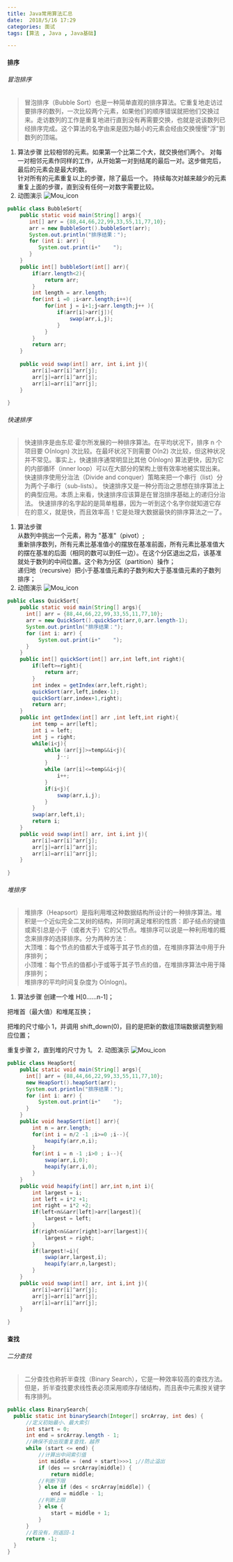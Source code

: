 ```yaml
---
title: Java常用算法汇总
date:  2018/5/16 17:29
categories: 面试
tags: [算法 , Java , Java基础]

---
```

<!-- 展示图片 -->

#### 排序
###### 冒泡排序
>冒泡排序（Bubble Sort）也是一种简单直观的排序算法。它重复地走访过要排序的数列，一次比较两个元素，如果他们的顺序错误就把他们交换过来。走访数列的工作是重复地进行直到没有再需要交换，也就是说该数列已经排序完成。这个算法的名字由来是因为越小的元素会经由交换慢慢"浮"到数列的顶端。

1. 算法步骤
比较相邻的元素。如果第一个比第二个大，就交换他们两个。
对每一对相邻元素作同样的工作，从开始第一对到结尾的最后一对。这步做完后，最后的元素会是最大的数。    
针对所有的元素重复以上的步骤，除了最后一个。
持续每次对越来越少的元素重复上面的步骤，直到没有任何一对数字需要比较。
2. 动图演示
![Mou_icon](http://blog.lutao1726.top/bubbleSort.gif)

```java
public class BubbleSort{
    public static void main(String[] args){
       int[] arr = {88,44,66,22,99,33,55,11,77,10};
       arr = new BubbleSort().bubbleSort(arr);
       System.out.println("排序结果：");
       for (int i: arr) {
          System.out.print(i+"    ");
       }
    }
    public int[] bubbleSort(int[] arr){
        if(arr.length<2){
            return arr;
        }
        int length = arr.length;
        for(int i =0 ;i<arr.length;i++){
            for(int j = i+1;j<arr.length;j++ ){
                if(arr[i]>arr[j]){
                    swap(arr,i,j);
                }
            }
        }
        return arr;
    }
   
    public void swap(int[] arr, int i,int j){
        arr[i]=arr[i]^arr[j];
        arr[j]=arr[i]^arr[j];
        arr[i]=arr[i]^arr[j];
    }
    
}
```
###### 快速排序
>快速排序是由东尼·霍尔所发展的一种排序算法。在平均状况下，排序 n 个项目要 Ο(nlogn) 次比较。在最坏状况下则需要 Ο(n2) 次比较，但这种状况并不常见。事实上，快速排序通常明显比其他 Ο(nlogn) 算法更快，因为它的内部循环（inner loop）可以在大部分的架构上很有效率地被实现出来。  
 快速排序使用分治法（Divide and conquer）策略来把一个串行（list）分为两个子串行（sub-lists）。
 快速排序又是一种分而治之思想在排序算法上的典型应用。本质上来看，快速排序应该算是在冒泡排序基础上的递归分治法。
 快速排序的名字起的是简单粗暴，因为一听到这个名字你就知道它存在的意义，就是快，而且效率高！它是处理大数据最快的排序算法之一了。

1. 算法步骤     
从数列中挑出一个元素，称为 "基准"（pivot）;              
重新排序数列，所有元素比基准值小的摆放在基准前面，所有元素比基准值大的摆在基准的后面（相同的数可以到任一边）。在这个分区退出之后，该基准就处于数列的中间位置。这个称为分区（partition）操作；         
递归地（recursive）把小于基准值元素的子数列和大于基准值元素的子数列排序；       
2. 动图演示
![Mou_icon](http://blog.lutao1726.top/quickSort.gif)

```java
public class QuickSort{
    public static void main(String[] args){
      int[] arr = {88,44,66,22,99,33,55,11,77,10};
      arr = new QuickSort().quickSort(arr,0,arr.length-1);
      System.out.println("排序结果：");
      for (int i: arr) {
          System.out.print(i+"    ");
      }
    }
    public int[] quickSort(int[] arr,int left,int right){
        if(left>=right){
            return arr;
        }
        int index = getIndex(arr,left,right);
        quickSort(arr,left,index-1);
        quickSort(arr,index+1,right);
        return arr;
    }
    public int getIndex(int[] arr ,int left,int right){
        int temp = arr[left];
        int i = left;
        int j = right;
        while(i<j){
            while (arr[j]>=temp&&i<j){
                j--;
            }
            while (arr[i]<=temp&&i<j){
                i++;
            }
            if(i<j){
                swap(arr,i,j);
            }
        }
        swap(arr,left,i);
        return i;
    }
    public void swap(int[] arr, int i,int j){
        arr[i]=arr[i]^arr[j];
        arr[j]=arr[i]^arr[j];
        arr[i]=arr[i]^arr[j];
    }
    
}
```

###### 堆排序
>堆排序（Heapsort）是指利用堆这种数据结构所设计的一种排序算法。堆积是一个近似完全二叉树的结构，并同时满足堆积的性质：即子结点的键值或索引总是小于（或者大于）它的父节点。堆排序可以说是一种利用堆的概念来排序的选择排序。分为两种方法：    
 大顶堆：每个节点的值都大于或等于其子节点的值，在堆排序算法中用于升序排列；  
 小顶堆：每个节点的值都小于或等于其子节点的值，在堆排序算法中用于降序排列；  
 堆排序的平均时间复杂度为 Ο(nlogn)。

1. 算法步骤
创建一个堆 H[0……n-1]；

把堆首（最大值）和堆尾互换；

把堆的尺寸缩小 1，并调用 shift_down(0)，目的是把新的数组顶端数据调整到相应位置；

重复步骤 2，直到堆的尺寸为 1。
2. 动图演示
![Mou_icon](http://blog.lutao1726.top/heapSort.gif)

```java
public class HeapSort{
    public static void main(String[] args){
      int[] arr = {88,44,66,22,99,33,55,11,77,10};
      new HeapSort().heapSort(arr);
      System.out.println("排序结果：");
      for (int i: arr) {
          System.out.print(i+"    ");
      }
    }
    public void heapSort(int[] arr){
        int n = arr.length;
        for(int i = n/2 -1 ;i>=0 ;i--){
            heapify(arr,n,i);
        }
        for(int i = n -1 ;i>0 ; i--){
            swap(arr,i,0);
            heapify(arr,i,0);
        }
    }
    public void heapify(int[] arr,int n,int i){
        int largest = i;
        int left = i*2 +1;
        int right = i*2 +2;
        if(left<n&&arr[left]>arr[largest]){
            largest = left;
        }
        if(right<n&&arr[right]>arr[largest]){
            largest = right;
        }
        if(largest!=i){
            swap(arr,largest,i);
            heapify(arr,n,largest);
        }
    }
    public void swap(int[] arr, int i,int j){
        arr[i]=arr[i]^arr[j];
        arr[j]=arr[i]^arr[j];
        arr[i]=arr[i]^arr[j];
    }
    
}
```

#### 查找
###### 二分查找
> 二分查找也称折半查找（Binary Search），它是一种效率较高的查找方法。但是，折半查找要求线性表必须采用顺序存储结构，而且表中元素按关键字有序排列。

```java
public class BinarySearch{
  public static int binarySearch(Integer[] srcArray, int des) {
      //定义初始最小、最大索引
      int start = 0;
      int end = srcArray.length - 1;
      //确保不会出现重复查找，越界
      while (start <= end) {
          //计算出中间索引值
          int middle = (end + start)>>>1 ;//防止溢出
          if (des == srcArray[middle]) {
              return middle;
          //判断下限
          } else if (des < srcArray[middle]) {
              end = middle - 1;
          //判断上限
          } else {
              start = middle + 1;
          }
      }
      //若没有，则返回-1
      return -1;
  }
}
```